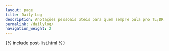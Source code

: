 ```yaml
---
layout: page
title: Daily Log
description: Anotações pessoais úteis para quem sempre pula pro TL;DR
permalink: /dailylog/
navigation_weight: 2
---
```


<section class="cf w-100 mw8 center pa4 ph2-l pv5-l">
  {% include post-list.html %}
</section>

